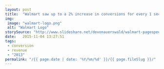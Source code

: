 ```yaml
---
layout: post
title:  "Walmart saw up to a 2% increase in conversions for every 1 second of improvement in load time. Every 100ms improvement also resulted in up to a 1% increase in revenue."
img:
 image: "walmart-logo.png"
 alt: "Walmart Logo"
storySource: "http://www.slideshare.net/devonauerswald/walmart-pagespeedslide"
date:   2015-11-04 13:27:51
tags:
 - conversion
 - revenue
 - "2013"
permalink: "/{{ page.date | date: '%Y/%m/%d' }}/{{ page.fileSlug }}/"
---
```


